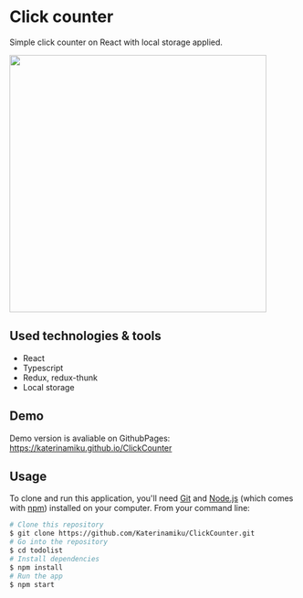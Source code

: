 
# Click counter

Simple click counter on React with local storage applied.

<p align="left"><img src="https://s8.gifyu.com/images/video_2022-07-12_16-50-32-1.gif" width="450"/> </p>

## Used technologies & tools

- React
- Typescript
- Redux, redux-thunk
- Local storage

## Demo

Demo version is avaliable
on GithubPages:  https://katerinamiku.github.io/ClickCounter

## Usage

To clone and run this application, you'll need [Git](https://git-scm.com) and [Node.js](https://nodejs.org/en/download/) (which comes with [npm](http://npmjs.com)) installed on your computer. From your command line:

```bash
# Clone this repository
$ git clone https://github.com/Katerinamiku/ClickCounter.git
# Go into the repository
$ cd todolist
# Install dependencies
$ npm install
# Run the app
$ npm start
```

